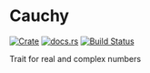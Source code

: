 Cauchy
========

[![Crate](http://meritbadge.herokuapp.com/cauchy)](https://crates.io/crates/cauchy)
[![docs.rs](https://docs.rs/cauchy/badge.svg)](https://docs.rs/cauchy)
[![Build Status](https://travis-ci.org/termoshtt/cauchy.svg?branch=master)](https://travis-ci.org/termoshtt/cauchy)

Trait for real and complex numbers
